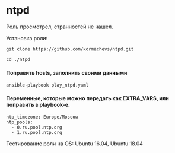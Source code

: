 # ntpd
Роль просмотрел, странностей не нашел.

Установка роли:

    git clone https://github.com/kormachevs/ntpd.git

    cd ./ntpd

#### Поправить hosts, заполнить своими данными

    ansible-playbook play_ntpd.yaml

#### Переменные, которые можно передать как EXTRA_VARS, или поправить в playbook-е.

    ntp_timezone: Europe/Moscow
    ntp_pools:
      - 0.ru.pool.ntp.org
      - 1.ru.pool.ntp.org

Тестирование роли на OS: Ubuntu 16.04, Ubuntu 18.04

